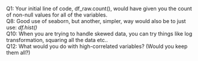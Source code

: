 Q1: Your initial line of code, df_raw.count(), would have given you the count of non-null values for all of the variables. <br>
Q8: Good use of seaborn, but another, simpler, way would also be to just use: *df.hist()* <br>
Q10: When you are trying to handle skewed data, you can try things like log transformation, squaring all the data etc.. <br>
Q12: What would you do with high-correlated variables? (Would you keep them all?)<br>
